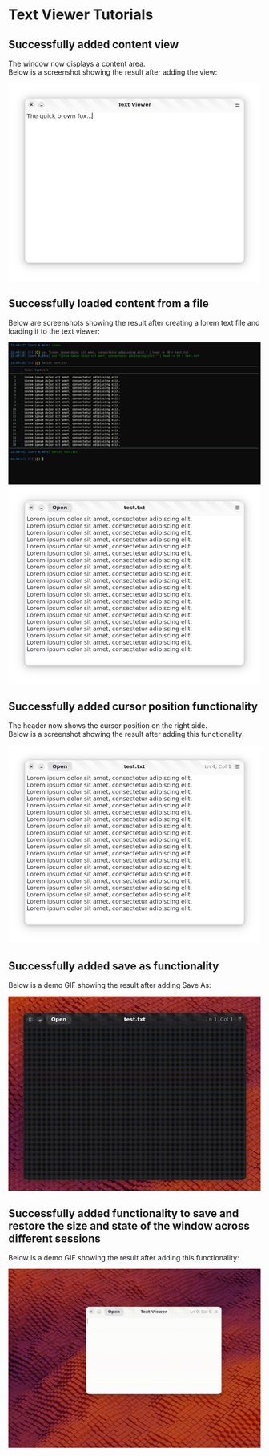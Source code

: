 # Text Viewer Tutorials

## Successfully added content view

The window now displays a content area.  
Below is a screenshot showing the result after adding the view:

![Screenshot of the content view](images/content-view.png)

## Successfully loaded content from a file

Below are screenshots showing the result after creating a lorem text file and loading it to the text viewer:

![Screenshot of the loaded content](images/create-lorem-file.png)
![Screenshot of the loaded content](images/load-lorem-file-contents.png)

## Successfully added cursor position functionality

The header now shows the cursor position on the right side.  
Below is a screenshot showing the result after adding this functionality:

![Screenshot of the cursor position functionality](images/show-cursor-position.png)

## Successfully added save as functionality

Below is a demo GIF showing the result after adding Save As:

![Save As demo](images/save-as.gif)

## Successfully added functionality to save and restore the size and state of the window across different sessions 

Below is a demo GIF showing the result after adding this functionality:

![Save As demo](images/window-state.gif)


